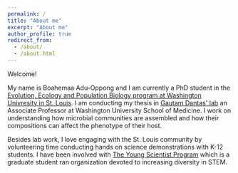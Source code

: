 ```yaml
---
permalink: /
title: "About me"
excerpt: "About me"
author_profile: true
redirect_from: 
  - /about/
  - /about.html
---
```

Welcome!

My name is Boahemaa Adu-Oppong and I am currently a PhD student in the [Evolution, Ecology and Population Biology program at Washington Univresity in St. Louis](http://dbbs.wustl.edu/divprograms/eepb/Pages/default.aspx). I am conducting my thesis in [Gautam Dantas' lab](http://www.dantaslab.org/) an Associate Professor at Washington University School of Medicine. I work on understanding how microbial communities are assembled and how their compositions can affect the phenotype of their host. 

Besides lab work, I love engaging with the St. Louis community by volunteering time conducting hands on science demonstrations with K-12 students. I have been involved with [The Young Scientist Program](ysp.wustl.edu) which is a graduate student ran organization devoted to increasing diversity in STEM. 



